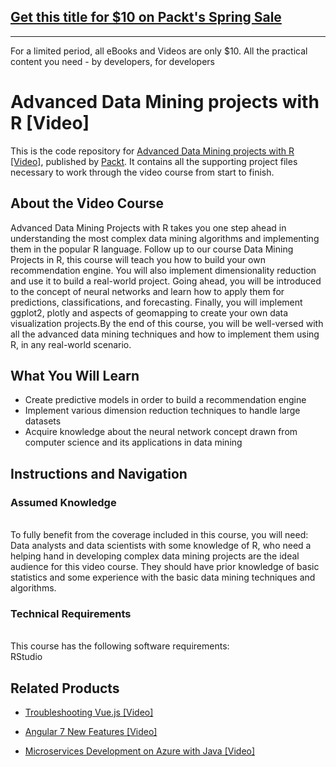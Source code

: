 ## [Get this title for $10 on Packt's Spring Sale](https://www.packt.com/V07021?utm_source=github&utm_medium=packt-github-repo&utm_campaign=spring_10_dollar_2022)
-----
For a limited period, all eBooks and Videos are only $10. All the practical content you need \- by developers, for developers

# Advanced Data Mining projects with R [Video]
This is the code repository for [Advanced Data Mining projects with R [Video]](https://www.packtpub.com/big-data-and-business-intelligence/advanced-data-mining-projects-r-video?utm_source=github&utm_medium=repository&utm_campaign=9781787283770), published by [Packt](https://www.packtpub.com/?utm_source=github). It contains all the supporting project files necessary to work through the video course from start to finish.
## About the Video Course
Advanced Data Mining Projects with R takes you one step ahead in understanding the most complex data mining algorithms and implementing them in the popular R language. Follow up to our course Data Mining Projects in R, this course will teach you how to build your own recommendation engine. You will also implement dimensionality reduction and use it to build a real-world project. Going ahead, you will be introduced to the concept of neural networks and learn how to apply them for predictions, classifications, and forecasting. Finally, you will implement ggplot2, plotly and aspects of geomapping to create your own data visualization projects.By the end of this course, you will be well-versed with all the advanced data mining techniques and how to implement them using R, in any real-world scenario.

<H2>What You Will Learn</H2>
<DIV class=book-info-will-learn-text>
<UL>
<LI>Create predictive models in order to build a recommendation engine
<LI>Implement various dimension reduction techniques to handle large datasets
<LI>Acquire knowledge about the neural network concept drawn from computer science and its applications in data mining   </LI></UL></DIV>

## Instructions and Navigation
### Assumed Knowledge
<br>To fully benefit from the coverage included in this course, you will need:<br/>
Data analysts and data scientists with some knowledge of R, who need a helping hand in developing complex data mining projects are the ideal audience for this video course. They should have prior knowledge of basic statistics and some experience with the basic data mining techniques and algorithms.

### Technical Requirements
<br>This course has the following software requirements:<br/>
RStudio

## Related Products
* [Troubleshooting Vue.js [Video]](https://www.packtpub.com/application-development/troubleshooting-vuejs-video?utm_source=github&utm_medium=repository&utm_campaign=9781788993531)

* [Angular 7 New Features [Video]](https://www.packtpub.com/web-development/angular-7-new-features-video?utm_source=github&utm_medium=repository&utm_campaign=9781789619683)

* [Microservices Development on Azure with Java [Video]](https://www.packtpub.com/virtualization-and-cloud/microservices-development-azure-java-video?utm_source=github&utm_medium=repository&utm_campaign=9781789808858)
